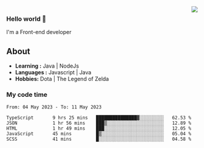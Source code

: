 <img align='right' src="https://github-readme-stats.vercel.app/api?username=jumodada&show_icons=true&theme=vue">

### Hello world 👋

I'm a Front-end developer 
    
## About
-  **Learning :** Java | NodeJs
-  **Languages :** Javascript | Java
-  **Hobbies:** Dota | The Legend of Zelda

### My code time

<!--START_SECTION:waka-->

```text
From: 04 May 2023 - To: 11 May 2023

TypeScript       9 hrs 25 mins   ███████████████▓░░░░░░░░░   62.53 %
JSON             1 hr 56 mins    ███▒░░░░░░░░░░░░░░░░░░░░░   12.89 %
HTML             1 hr 49 mins    ███░░░░░░░░░░░░░░░░░░░░░░   12.05 %
JavaScript       45 mins         █▒░░░░░░░░░░░░░░░░░░░░░░░   05.04 %
SCSS             41 mins         █░░░░░░░░░░░░░░░░░░░░░░░░   04.58 %
```

<!--END_SECTION:waka-->

